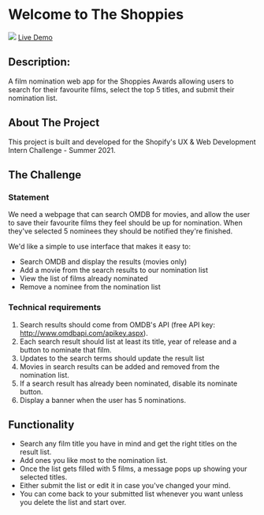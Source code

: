 # Welcome to The Shoppies
![](docs/animated-banner.gif)
[Live Demo](https://filminator.netlify.app/)

## Description:
A film nomination web app for the Shoppies Awards allowing users to search for their favourite films, select the top 5 titles, and submit their nomination list.


## About The Project
This project is built and developed for the Shopify's UX & Web Development Intern Challenge - Summer 2021.

## The Challenge
### Statement

We need a webpage that can search OMDB for movies, and allow the user to save their favourite films they feel should be up for nomination. When they've selected 5 nominees they should be notified they're finished.

We'd like a simple to use interface that makes it easy to:
- Search OMDB and display the results (movies only)
- Add a movie from the search results to our nomination list
- View the list of films already nominated 
- Remove a nominee from the nomination list

### Technical requirements

1. Search results should come from OMDB's API (free API key: http://www.omdbapi.com/apikey.aspx).
2. Each search result should list at least its title, year of release and a button to nominate that film.
3. Updates to the search terms should update the result list
4. Movies in search results can be added and removed from the nomination list.
5. If a search result has already been nominated, disable its nominate button.
6. Display a banner when the user has 5 nominations.


## Functionality 
- Search any film title you have in mind and get the right titles on the result list.
- Add ones you like most to the nomination list.
- Once the list gets filled with 5 films, a message pops up showing your selected titles.
- Either submit the list or edit it in case you've changed your mind.
- You can come back to your submitted list whenever you want unless you delete the list and start over.
